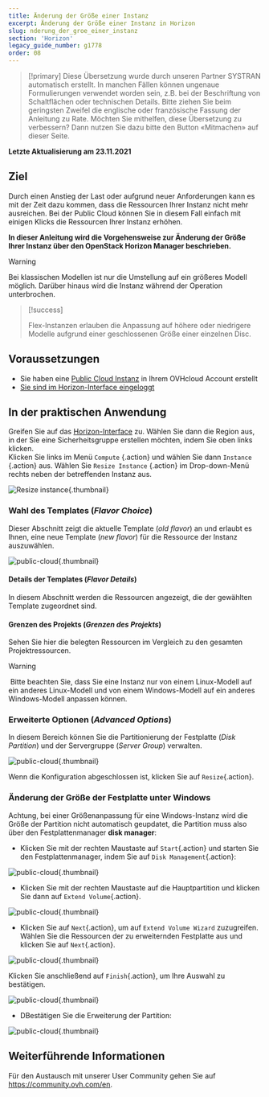 ```yaml
---
title: Änderung der Größe einer Instanz
excerpt: Änderung der Größe einer Instanz in Horizon
slug: nderung_der_groe_einer_instanz
section: 'Horizon'
legacy_guide_number: g1778
order: 08
---
```


> [!primary]
> Diese Übersetzung wurde durch unseren Partner SYSTRAN automatisch erstellt. In manchen Fällen können ungenaue Formulierungen verwendet worden sein, z.B. bei der Beschriftung von Schaltflächen oder technischen Details. Bitte ziehen Sie beim geringsten Zweifel die englische oder französische Fassung der Anleitung zu Rate. Möchten Sie mithelfen, diese Übersetzung zu verbessern? Dann nutzen Sie dazu bitte den Button «Mitmachen» auf dieser Seite.
>

**Letzte Aktualisierung am 23.11.2021**

## Ziel

Durch einen Anstieg der Last oder aufgrund neuer Anforderungen kann es mit der Zeit dazu kommen, dass die Ressourcen Ihrer Instanz nicht mehr ausreichen. Bei der Public Cloud können Sie in diesem Fall einfach mit einigen Klicks die Ressourcen Ihrer Instanz erhöhen.

**In dieser Anleitung wird die Vorgehensweise zur Änderung der Größe Ihrer Instanz über den OpenStack Horizon Manager beschrieben.**

> [!warning]
>
> Bei klassischen Modellen ist nur die Umstellung auf ein größeres Modell möglich.
> Darüber hinaus wird die Instanz während der Operation unterbrochen.
> 

> [!success]
>
> Flex-Instanzen erlauben die Anpassung auf höhere oder niedrigere Modelle aufgrund einer geschlossenen Größe einer einzelnen Disc.
> 

## Voraussetzungen

- Sie haben eine [Public Cloud Instanz](https://docs.ovh.com/de/public-cloud/public-cloud-erste-schritte/#schritt-3-instanz-erstellen) in Ihrem OVHcloud Account erstellt
- [Sie sind im Horizon-Interface eingeloggt](../erstellung_einer_instanz_in_horizon/)

## In der praktischen Anwendung

Greifen Sie auf das [Horizon-Interface](https://horizon.cloud.ovh.net/auth/login/) zu. Wählen Sie dann die Region aus, in der Sie eine Sicherheitsgruppe erstellen möchten, indem Sie oben links klicken.</br>
Klicken Sie links im Menü `Compute` {.action} und wählen Sie dann `Instance` {.action} aus. Wählen Sie `Resize Instance` {.action} im Drop-down-Menü rechts neben der betreffenden Instanz aus.

![Resize instance](images/resizeinstance2021.png){.thumbnail}

### Wahl des Templates (*Flavor Choice*)

Dieser Abschnitt zeigt die aktuelle Template (*old flavor*) an und erlaubt es Ihnen, eine neue Template (*new flavor*) für die Ressource der Instanz auszuwählen.

![public-cloud](images/flavorchoice.png){.thumbnail}

#### Details der Templates (*Flavor Details*)

In diesem Abschnitt werden die Ressourcen angezeigt, die der gewählten Template zugeordnet sind. 

#### Grenzen des Projekts (*Grenzen des Projekts*)

Sehen Sie hier die belegten Ressourcen im Vergleich zu den gesamten Projektressourcen.

> [!warning]
> Bitte beachten Sie, dass Sie eine Instanz nur von einem Linux-Modell auf ein anderes Linux-Modell und von einem Windows-Modell auf ein anderes Windows-Modell anpassen können.
>

### Erweiterte Optionen (*Advanced Options*)

In diesem Bereich können Sie die Partitionierung der Festplatte (*Disk Partition*) und der Servergruppe (*Server Group*) verwalten.

![public-cloud](images/resize_advanced.png){.thumbnail}

Wenn die Konfiguration abgeschlossen ist, klicken Sie auf `Resize`{.action}.

### Änderung der Größe der Festplatte unter Windows

Achtung, bei einer Größenanpassung für eine Windows-Instanz wird die Größe der Partition nicht automatisch geupdatet, die Partition muss also über den Festplattenmanager **disk manager**:

- Klicken Sie mit der rechten Maustaste auf `Start`{.action} und starten Sie den Festplattenmanager, indem Sie auf `Disk Management`{.action}:

![public-cloud](images/2980.png){.thumbnail}

- Klicken Sie mit der rechten Maustaste auf die Hauptpartition und klicken Sie dann auf `Extend Volume`{.action}.

![public-cloud](images/2981a.png){.thumbnail}

- Klicken Sie auf `Next`{.action}, um auf `Extend Volume Wizard` zuzugreifen. Wählen Sie die Ressourcen der zu erweiternden Festplatte aus und klicken Sie auf `Next`{.action}. 

![public-cloud](images/2978a.png){.thumbnail}

Klicken Sie anschließend auf `Finish`{.action}, um Ihre Auswahl zu bestätigen.

![public-cloud](images/wizard2021.png){.thumbnail}

- DBestätigen Sie die Erweiterung der Partition:

![public-cloud](images/2979.png){.thumbnail}

## Weiterführende Informationen

Für den Austausch mit unserer User Community gehen Sie auf <https://community.ovh.com/en>.